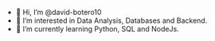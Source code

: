 - 👋 Hi, I’m @david-botero10
- 👀 I’m interested in Data Analysis, Databases and Backend.
- 🌱 I’m currently learning Python, SQL and NodeJs.
